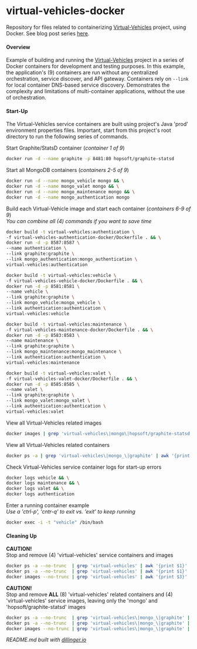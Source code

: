 # virtual-vehicles-docker
Repository for files related to containerizing [Virtual-Vehicles](https://github.com/garystafford/virtual-vehicles-demo) project, using Docker. See blog post series [here](http://wp.me/p1RD28-1pm). 

#### Overview ####
Example of building and running the [Virtual-Vehicles](https://github.com/garystafford/virtual-vehicles-demo) project in a series of Docker containers for development and testing purposes. In this example, the application's (9) containers are run without any centralized orchestration, service discover, and API gateway. Containers rely on ```--link``` for local container DNS-based service discovery. Demonstrates the complexity and limitations of multi-container applications, without the use of orchestration.

#### Start-Up ####
The Virtual-Vehicles service containers are built using project's Java 'prod' environment properties files. Important, start from this project's root directory to run the following series of commands.  

Start Graphite/StatsD container (_container 1 of 9_)
```sh
docker run -d --name graphite -p 8481:80 hopsoft/graphite-statsd
```
Start all MongoDB containers (_containers 2-5 of 9_)
```sh
docker run -d --name mongo_vehicle mongo && \
docker run -d --name mongo_valet mongo && \
docker run -d --name mongo_maintenance mongo && \
docker run -d --name mongo_authentication mongo
```
Build each Virtual-Vehicle image and start each container (_containers 6-9 of 9_)  
_You can combine all (4) commands if you want to save time_
```sh
docker build -t virtual-vehicles:authentication \
-f virtual-vehicles-authentication-docker/Dockerfile . && \
docker run -d -p 8587:8587 \
--name authentication \
--link graphite:graphite \
--link mongo_authentication:mongo_authentication \
virtual-vehicles:authentication
```
```sh
docker build -t virtual-vehicles:vehicle \
-f virtual-vehicles-vehicle-docker/Dockerfile . && \
docker run -d -p 8581:8581 \
--name vehicle \
--link graphite:graphite \
--link mongo_vehicle:mongo_vehicle \
--link authentication:authentication \
virtual-vehicles:vehicle
```
```sh
docker build -t virtual-vehicles:maintenance \
-f virtual-vehicles-maintenance-docker/Dockerfile . && \
docker run -d -p 8583:8583 \
--name maintenance \
--link graphite:graphite \
--link mongo_maintenance:mongo_maintenance \
--link authentication:authentication \
virtual-vehicles:maintenance
```
```sh
docker build -t virtual-vehicles:valet \
-f virtual-vehicles-valet-docker/Dockerfile . && \
docker run -d -p 8585:8585 \
--name valet \
--link graphite:graphite \
--link mongo_valet:mongo_valet \
--link authentication:authentication \
virtual-vehicles:valet
```
View all Virtual-Vehicles related images
```sh
docker images | grep 'virtual-vehicles\|mongo\|hopsoft/graphite-statsd' | awk '{print $0}'
```
View all Virtual-Vehicles related containers
```sh
docker ps -a | grep 'virtual-vehicles\|mongo_\|graphite' | awk '{print $0}'
```
Check Virtual-Vehicles service container logs for start-up errors
```sh
docker logs vehicle && \
docker logs maintenance && \
docker logs valet && \
docker logs authentication
```
Enter a running container example  
_Use a 'ctrl-p', 'cntr-q' to exit vs. 'exit' to keep running_
```sh
docker exec -i -t "vehicle" /bin/bash
```
#### Cleaning Up ####
__CAUTION!__  
Stop and remove (4) 'virtual-vehicles' service containers and images
```sh
docker ps -a --no-trunc  | grep 'virtual-vehicles' | awk '{print $1}' | xargs -r --no-run-if-empty docker stop && \
docker ps -a --no-trunc  | grep 'virtual-vehicles' | awk '{print $1}' | xargs -r --no-run-if-empty docker rm && \
docker images --no-trunc | grep 'virtual-vehicles' | awk '{print $3}' | xargs -r --no-run-if-empty docker rmi
```
__CAUTION!__  
Stop and remove __ALL__ (8) 'virtual-vehicles' related containers and (4) 'virtual-vehicles' service images, leaving only the 'mongo' and 'hopsoft/graphite-statsd' images
```sh
docker ps -a --no-trunc  | grep 'virtual-vehicles\|mongo_\|graphite' | awk '{print $1}' | xargs -r --no-run-if-empty docker stop && \
docker ps -a --no-trunc  | grep 'virtual-vehicles\|mongo_\|graphite' | awk '{print $1}' | xargs -r --no-run-if-empty docker rm && \
docker images --no-trunc | grep 'virtual-vehicles\|mongo_\|graphite' | awk '{print $3}' | xargs -r --no-run-if-empty docker rmi
```
  
_README.md built with [dillinger.io](dillinger.io)_